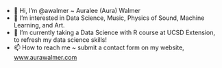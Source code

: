 - 👋 Hi, I’m @awalmer ~ Auralee (Aura) Walmer
- 👀 I’m interested in Data Science, Music, Physics of Sound, Machine Learning, and Art.
- 🌱 I’m currently taking a Data Science with R course at UCSD Extension, to refresh my data science skills!
- 📫 How to reach me ~ submit a contact form on my website, www.aurawalmer.com

<!---
awalmer/awalmer is a ✨ special ✨ repository because its `README.md` (this file) appears on your GitHub profile.
You can click the Preview link to take a look at your changes.
--->
